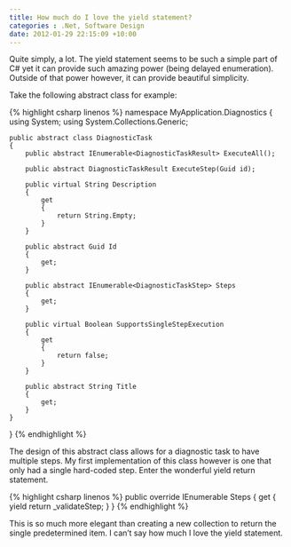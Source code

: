 ```yaml
---
title: How much do I love the yield statement?
categories : .Net, Software Design
date: 2012-01-29 22:15:09 +10:00
---
```


Quite simply, a lot. The yield statement seems to be such a simple part of C# yet it can provide such amazing power (being delayed enumeration). Outside of that power however, it can provide beautiful simplicity.

Take the following abstract class for example:

{% highlight csharp linenos %}
namespace MyApplication.Diagnostics
{
    using System;
    using System.Collections.Generic;
    
    public abstract class DiagnosticTask
    {
        public abstract IEnumerable<DiagnosticTaskResult> ExecuteAll();
    
        public abstract DiagnosticTaskResult ExecuteStep(Guid id);
    
        public virtual String Description
        {
            get
            {
                return String.Empty;
            }
        }
    
        public abstract Guid Id
        {
            get;
        }
    
        public abstract IEnumerable<DiagnosticTaskStep> Steps
        {
            get;
        }
    
        public virtual Boolean SupportsSingleStepExecution
        {
            get
            {
                return false;
            }
        }
    
        public abstract String Title
        {
            get;
        }
    }
}
{% endhighlight %}

The design of this abstract class allows for a diagnostic task to have multiple steps. My first implementation of this class however is one that only had a single hard-coded step. Enter the wonderful yield return statement.

{% highlight csharp linenos %}
public override IEnumerable<DiagnosticTaskStep> Steps
{
    get
    {
        yield return _validateStep;
    }
}
{% endhighlight %}

This is so much more elegant than creating a new collection to return the single predetermined item. I can’t say how much I love the yield statement.


